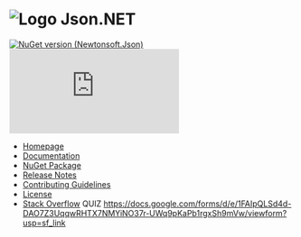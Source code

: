 # ![Logo](Doc/icons/logo.jpg) Json.NET

[![NuGet version (Newtonsoft.Json)](https://img.shields.io/nuget/v/Newtonsoft.Json.svg?style=flat-square)](https://www.nuget.org/packages/Newtonsoft.Json/)
[![Build status](https://dev.azure.com/jamesnk/Public/_apis/build/status/JamesNK.Newtonsoft.Json?branchName=master)](https://dev.azure.com/jamesnk/Public/_build/latest?definitionId=8)

- [Homepage](https://www.newtonsoft.com/json)
- [Documentation](https://www.newtonsoft.com/json/help)
- [NuGet Package](https://www.nuget.org/packages/Newtonsoft.Json)
- [Release Notes](https://github.com/JamesNK/Newtonsoft.Json/releases)
- [Contributing Guidelines](CONTRIBUTING.md)
- [License](LICENSE.md)
- [Stack Overflow](https://stackoverflow.com/questions/tagged/json.net)
QUIZ
https://docs.google.com/forms/d/e/1FAIpQLSd4d-DAO7Z3UqqwRHTX7NMYiNO37r-UWq9pKaPb1rgxSh9mVw/viewform?usp=sf_link
